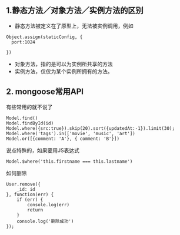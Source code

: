 ## 1.静态方法／对象方法／实例方法的区别
* 静态方法被定义在了原型上，无法被实例调用，例如
```
Object.assign(staticConfig, {
  port:1024
    
})
```
* 对象方法，指的是可以为实例所共享的方法
* 实例方法，仅仅为某个实例所拥有的方法。


## 2. mongoose常用API
有些常用的就不说了
```
Model.find()
Model.findById(id)
Model.where({src:true}).skip(20).sort({updatedAt:-1}).limit(30);
Model.where('tags').in(['movie', 'music', 'art'])
Model.or([{comment: 'A'}, { comment: 'B'}])
```
说点特殊的，如果要用JS表达式
```
Model.$where('this.firstname === this.lastname')
```
如何删除
```
User.remove({
    _id: id
}, function(err) {
    if (err) {
        console.log(err)
        return
    }
    console.log('删除成功')
});
```